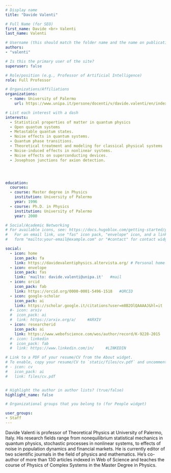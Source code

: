```yaml
---
# Display name
title: "Davide Valenti"

# Full Name (for SEO)
first_name: Davide <br> Valenti
last_name: Valenti

# Username (this should match the folder name and the name on publications)
authors:
- "valenti"

# Is this the primary user of the site?
superuser: false

# Role/position (e.g., Professor of Artificial Intelligence)
role: Full Professor

# Organizations/Affiliations
organizations:
  - name: University of Palermo
    url: https://www.unipa.it/persone/docenti/v/davide.valenti/en/index.html

# List each interest with a dash
interests:
  - Statistical properties of matter in quantum physics
  - Open quantum systems
  - Metastable quantum states.
  - Noise effects in quantum systems.
  - Quantum phase transitions.
  - Theoretical treatment and modeling for classical physical systems
  - Noise-induced effects in nonlinear systems.
  - Noise effects on superconducting devices.
  - Josephson junctions for axion detection.




education:
  courses:
  - course: Master degree in Physics
    institution: University of Palermo
    year: 1996
  - course: Ph.D. in Physics
    institution: University of Palermo
    year: 2000

# Social/Academic Networking
# For available icons, see: https://docs.hugoblox.com/getting-started/page-builder/#icons
#   For an email link, use "fas" icon pack, "envelope" icon, and a link in the
#   form "mailto:your-email@example.com" or "#contact" for contact widget.

social:
  - icon: home
    icon_pack: fa
    link: https://davidevalentiphysics.altervista.org/ # Personal home Page
  - icon: envelope
    icon_pack: fas
    link: 'mailto: davide.valenti@unipa.it'   #mail
  - icon: orcid
    icon_pack: fab
    link: https://orcid.org/0000-0001-5496-1518   #ORCID
  - icon: google-scholar 
    icon_pack: ai
    link: https://scholar.google.it/citations?user=m8B2OlQAAAAJ&hl=it   #SCHOLAR
  #- icon: arxiv
  #  icon_pack: ai
  #  link: https://arxiv.org/a/     #ARXIV
  - icon: researcherid
    icon_pack: ai
    link: https://www.webofscience.com/wos/author/record/K-9228-2015     #WOS
  #- icon: linkedin
  #  icon_pack: fab
  #  link: https://www.linkedin.com/in/     #LINKEDIN

# Link to a PDF of your resume/CV from the About widget.
# To enable, copy your resume/CV to `static/files/cv.pdf` and uncomment the lines below.
# - icon: cv
#   icon_pack: ai
#   link: files/cv.pdf


# Highlight the author in author lists? (true/false)
highlight_name: false

# Organizational groups that you belong to (for People widget)

user_groups:
- Staff
---
```

Davide Valenti is professor of Theoretical Physics at University of Palermo, Italy. His research fields range from nonequilibrium statistical mechanics in quantum physics, stochastic processes in nonlinear systems, to effects of noise in population dynamics and financial markets. He is currently editor of two scientific journals in the field of physics and mathematics. He’s co-author of more than 130 articles indexed in Web of Science and teaches the course of Physics of Complex Systems in the Master Degree in Physics.
